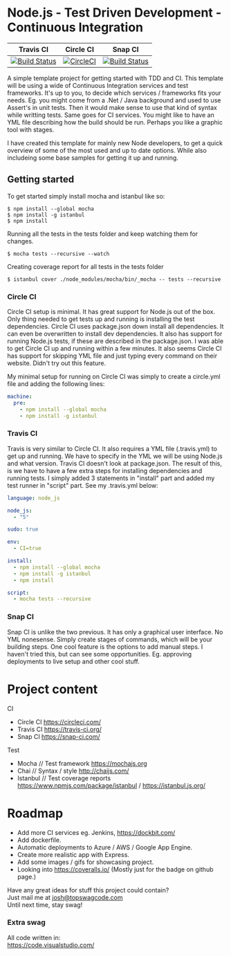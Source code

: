 # Node.js - Test Driven Development - Continuous Integration

Travis CI | Circle CI | Snap CI
--- | --- | ---|
[![Build Status](https://travis-ci.org/kiksen1987/Node-TDD-CI.svg?branch=master)](https://travis-ci.org/kiksen1987/Node-TDD-CI) | [![CircleCI](https://circleci.com/gh/kiksen1987/Node-TDD-CI.svg?style=svg)](https://circleci.com/gh/kiksen1987/Node-TDD-CI) | [![Build Status](https://snap-ci.com/kiksen1987/Node-TDD-CI/branch/master/build_image)](https://snap-ci.com/kiksen1987/Node-TDD-CI/branch/master)

A simple template project for getting started with TDD and CI.
This  template will be using a wide of Continuous Integration services and test frameworks. It's up to you, to decide which services / frameworks fits your needs. Eg. you might come from a .Net / Java background and used to use Assert's in unit tests. Then it would make sense to use that kind of syntax while writting tests. Same goes for CI services. You might like to have an YML file describing how the build should be run. Perhaps you like a graphic tool with stages.

I have created this template for mainly new Node developers, to get a quick overview of some of the most used and up to date options. While also includeing some base samples for getting it up and running. 

## Getting started

To get started simply install mocha and istanbul like so:

~~~
$ npm install --global mocha
$ npm install -g istanbul
$ npm install
~~~

Running all the tests in the tests folder and keep watching them for changes.
~~~ 
$ mocha tests --recursive --watch
~~~

Creating coverage report for all tests in the tests folder
~~~
$ istanbul cover ./node_modules/mocha/bin/_mocha -- tests --recursive
~~~

### Circle CI

Circle CI setup is minimal. It has great support for Node.js out of the box. Only thing needed to get tests up and running is installing the test dependencies. Circle CI uses package.json down install all dependencies. It can even be overwritten to install dev dependencies. It also has support for running Node.js tests, if these are described in the package.json. I was able to get Circle CI up and running within a few minutes. It also seems Circle CI has support for skipping YML file and just typing every command on their website. Didn't try out this feature.

My minimal setup for running on Circle CI was simply to create a circle.yml file and adding the following lines: 

~~~yml
machine:
  pre:
    - npm install --global mocha
    - npm install -g istanbul
~~~

### Travis CI

Travis is very similar to Circle CI. It also requires a YML file (.travis.yml) to get up and running. We have to specify in the YML we will be using Node.js and what version. Travis CI doesn't look at package.json. The result of this, is we have to have a few extra steps for installing dependencies and running tests. I simply added 3 statements in "install" part and added my test runner in "script" part. See my .travis.yml below: 

~~~yml
language: node_js

node_js:
  - "5"

sudo: true

env:
  - CI=true

install:
  - npm install --global mocha
  - npm install -g istanbul
  - npm install

script:
  - mocha tests --recursive
~~~

### Snap CI

Snap CI is unlike the two previous. It has only a graphical user interface. No YML nonesense. Simply create stages of commands, which will be your building steps. One cool feature is the options to add manual steps. I haven't tried this, but can see some opportunities. Eg. approving deployments to live setup and other cool stuff. 

# Project content

CI
* Circle CI https://circleci.com/
* Travis CI https://travis-ci.org/ 
* Snap CI https://snap-ci.com/

Test
* Mocha // Test framework https://mochajs.org
* Chai // Syntax / style http://chaijs.com/
* Istanbul // Test coverage reports https://www.npmjs.com/package/istanbul / https://istanbul.js.org/

# Roadmap
* Add more CI services eg. Jenkins, https://dockbit.com/
* Add dockerfile.
* Automatic deployments to Azure / AWS / Google App Engine.
* Create more realistic app with Express.
* Add some images / gifs for showcasing project.
* Looking into https://coveralls.io/ (Mostly just for the badge on github page.)

Have any great ideas for stuff this project could contain?  
Just mail me at josh@topswagcode.com  
Until next time, stay swag!

### Extra swag  
All code written in:  
https://code.visualstudio.com/ 